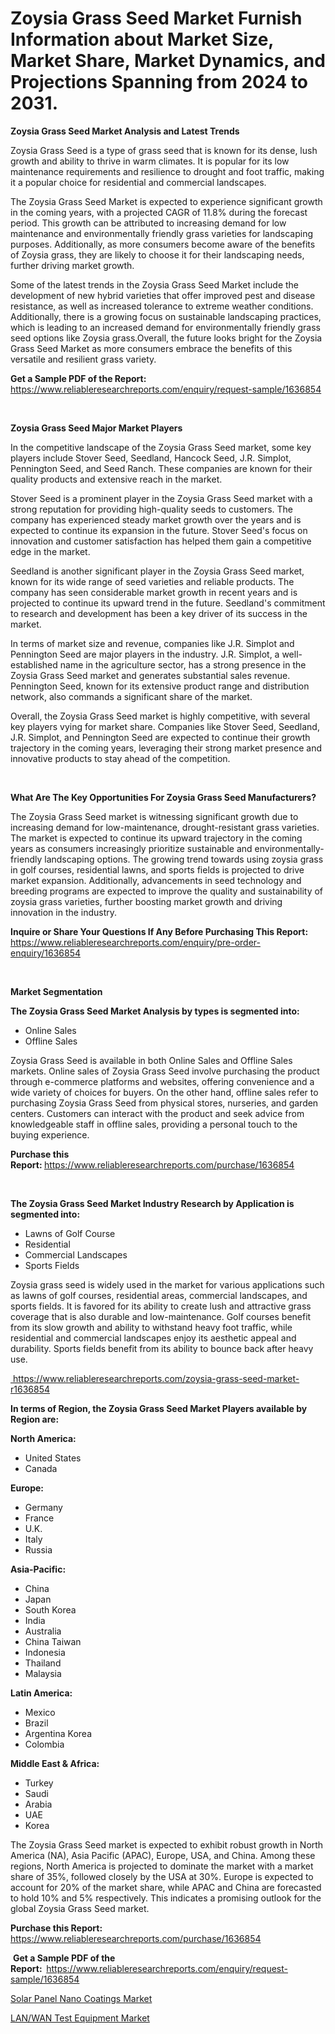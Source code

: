 <p><h1>Zoysia Grass Seed Market Furnish Information about Market Size, Market Share, Market Dynamics, and Projections Spanning from 2024 to 2031.</h1></p><p><strong>Zoysia Grass Seed Market Analysis and Latest Trends</strong></p>
<p><p>Zoysia Grass Seed is a type of grass seed that is known for its dense, lush growth and ability to thrive in warm climates. It is popular for its low maintenance requirements and resilience to drought and foot traffic, making it a popular choice for residential and commercial landscapes.</p><p>The Zoysia Grass Seed Market is expected to experience significant growth in the coming years, with a projected CAGR of 11.8% during the forecast period. This growth can be attributed to increasing demand for low maintenance and environmentally friendly grass varieties for landscaping purposes. Additionally, as more consumers become aware of the benefits of Zoysia grass, they are likely to choose it for their landscaping needs, further driving market growth.</p><p>Some of the latest trends in the Zoysia Grass Seed Market include the development of new hybrid varieties that offer improved pest and disease resistance, as well as increased tolerance to extreme weather conditions. Additionally, there is a growing focus on sustainable landscaping practices, which is leading to an increased demand for environmentally friendly grass seed options like Zoysia grass.Overall, the future looks bright for the Zoysia Grass Seed Market as more consumers embrace the benefits of this versatile and resilient grass variety.</p></p>
<p><strong>Get a Sample PDF of the Report:&nbsp;</strong> <a href="https://www.reliableresearchreports.com/enquiry/request-sample/1636854">https://www.reliableresearchreports.com/enquiry/request-sample/1636854</a></p>
<p>&nbsp;</p>
<p><strong>Zoysia Grass Seed Major Market Players</strong></p>
<p><p>In the competitive landscape of the Zoysia Grass Seed market, some key players include Stover Seed, Seedland, Hancock Seed, J.R. Simplot, Pennington Seed, and Seed Ranch. These companies are known for their quality products and extensive reach in the market.</p><p>Stover Seed is a prominent player in the Zoysia Grass Seed market with a strong reputation for providing high-quality seeds to customers. The company has experienced steady market growth over the years and is expected to continue its expansion in the future. Stover Seed's focus on innovation and customer satisfaction has helped them gain a competitive edge in the market.</p><p>Seedland is another significant player in the Zoysia Grass Seed market, known for its wide range of seed varieties and reliable products. The company has seen considerable market growth in recent years and is projected to continue its upward trend in the future. Seedland's commitment to research and development has been a key driver of its success in the market.</p><p>In terms of market size and revenue, companies like J.R. Simplot and Pennington Seed are major players in the industry. J.R. Simplot, a well-established name in the agriculture sector, has a strong presence in the Zoysia Grass Seed market and generates substantial sales revenue. Pennington Seed, known for its extensive product range and distribution network, also commands a significant share of the market.</p><p>Overall, the Zoysia Grass Seed market is highly competitive, with several key players vying for market share. Companies like Stover Seed, Seedland, J.R. Simplot, and Pennington Seed are expected to continue their growth trajectory in the coming years, leveraging their strong market presence and innovative products to stay ahead of the competition.</p></p>
<p>&nbsp;</p>
<p><strong>What Are The Key Opportunities For Zoysia Grass Seed Manufacturers?</strong></p>
<p><p>The Zoysia Grass Seed market is witnessing significant growth due to increasing demand for low-maintenance, drought-resistant grass varieties. The market is expected to continue its upward trajectory in the coming years as consumers increasingly prioritize sustainable and environmentally-friendly landscaping options. The growing trend towards using zoysia grass in golf courses, residential lawns, and sports fields is projected to drive market expansion. Additionally, advancements in seed technology and breeding programs are expected to improve the quality and sustainability of zoysia grass varieties, further boosting market growth and driving innovation in the industry.</p></p>
<p><strong>Inquire or Share Your Questions If Any Before Purchasing This Report:</strong> <a href="https://www.reliableresearchreports.com/enquiry/pre-order-enquiry/1636854">https://www.reliableresearchreports.com/enquiry/pre-order-enquiry/1636854</a></p>
<p>&nbsp;</p>
<p><strong>Market Segmentation</strong></p>
<p><strong>The Zoysia Grass Seed Market Analysis by types is segmented into:</strong></p>
<p><ul><li>Online Sales</li><li>Offline Sales</li></ul></p>
<p><p>Zoysia Grass Seed is available in both Online Sales and Offline Sales markets. Online sales of Zoysia Grass Seed involve purchasing the product through e-commerce platforms and websites, offering convenience and a wide variety of choices for buyers. On the other hand, offline sales refer to purchasing Zoysia Grass Seed from physical stores, nurseries, and garden centers. Customers can interact with the product and seek advice from knowledgeable staff in offline sales, providing a personal touch to the buying experience.</p></p>
<p><strong>Purchase this Report:&nbsp;</strong><a href="https://www.reliableresearchreports.com/purchase/1636854">https://www.reliableresearchreports.com/purchase/1636854</a></p>
<p>&nbsp;</p>
<p><strong>The Zoysia Grass Seed Market Industry Research by Application is segmented into:</strong></p>
<p><ul><li>Lawns of Golf Course</li><li>Residential</li><li>Commercial Landscapes</li><li>Sports Fields</li></ul></p>
<p><p>Zoysia grass seed is widely used in the market for various applications such as lawns of golf courses, residential areas, commercial landscapes, and sports fields. It is favored for its ability to create lush and attractive grass coverage that is also durable and low-maintenance. Golf courses benefit from its slow growth and ability to withstand heavy foot traffic, while residential and commercial landscapes enjoy its aesthetic appeal and durability. Sports fields benefit from its ability to bounce back after heavy use.</p></p>
<p><a href="https://www.reliableresearchreports.com/zoysia-grass-seed-market-r1636854">&nbsp;https://www.reliableresearchreports.com/zoysia-grass-seed-market-r1636854</a></p>
<p><strong>In terms of Region, the Zoysia Grass Seed Market Players available by Region are:</strong></p>
<p>
    <p> <strong> North America: </strong>
        <ul>
            <li>United States</li>
            <li>Canada</li>
        </ul>
        </p> 
    <p> <strong> Europe: </strong>
        <ul>
            <li>Germany</li>
            <li>France</li>
            <li>U.K.</li>
            <li>Italy</li>
            <li>Russia</li>
        </ul>
        </p> 
    <p> <strong> Asia-Pacific: </strong>
        <ul>
            <li>China</li>
            <li>Japan</li>
            <li>South Korea</li>
            <li>India</li>
            <li>Australia</li>
            <li>China Taiwan</li>
            <li>Indonesia</li>
            <li>Thailand</li>
            <li>Malaysia</li>
        </ul>
        </p> 
    <p> <strong> Latin America: </strong>
        <ul>
            <li>Mexico</li>
            <li>Brazil</li>
            <li>Argentina Korea</li>
            <li>Colombia</li>
        </ul>
        </p> 
    <p> <strong> Middle East & Africa: </strong>
        <ul>
            <li>Turkey</li>
            <li>Saudi</li>
            <li>Arabia</li>
            <li>UAE</li>
            <li>Korea</li>
        </ul>
    </p>
    </p>
<p><p>The Zoysia Grass Seed market is expected to exhibit robust growth in North America (NA), Asia Pacific (APAC), Europe, USA, and China. Among these regions, North America is projected to dominate the market with a market share of 35%, followed closely by the USA at 30%. Europe is expected to account for 20% of the market share, while APAC and China are forecasted to hold 10% and 5% respectively. This indicates a promising outlook for the global Zoysia Grass Seed market.</p></p>
<p><strong>Purchase this Report: </strong><a href="https://www.reliableresearchreports.com/purchase/1636854">https://www.reliableresearchreports.com/purchase/1636854</a></p>
<p>&nbsp;<strong>Get a Sample PDF of the Report:&nbsp;&nbsp;</strong><a href="https://www.reliableresearchreports.com/enquiry/request-sample/1636854">https://www.reliableresearchreports.com/enquiry/request-sample/1636854</a></p>
<p><strong></strong></p>
<p><p><a href="https://view.publitas.com/reportprime-1/solar-panel-nano-coatings-market-global-market-insights-and-sales-trends-2024-to-2031/">Solar Panel Nano Coatings Market</a></p><p><a href="https://issuu.com/reportprime-2/docs/lanwan-test-equipment-market-size-2030.pptx">LAN/WAN Test Equipment Market</a></p></p>